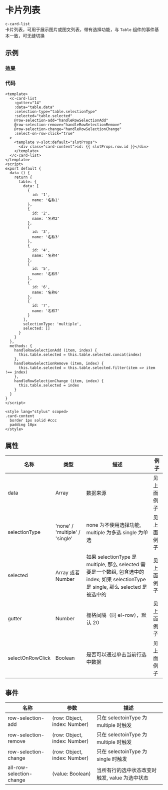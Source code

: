 # 卡片列表

`c-card-list`  
卡片列表，可用于展示图片或图文列表，带有选择功能，与 `Table` 组件的事件基本一致，可无缝切换

## 示例

### 效果

<Demo>
  <CardListDemo />
</Demo>

### 代码

```vue
<template>
  <c-card-list
    :gutter="14"
    :data="table.data"
    :selection-type="table.selectionType"
    :selected="table.selected"
    @row-selection-add="handleRowSelectionAdd"
    @row-selection-remove="handleRowSelectionRemove"
    @row-selection-change="handleRowSelectionChange"
    :select-on-row-click="true"
  >
    <template v-slot:default="slotProps">
      <div class="card-content">id: {{ slotProps.row.id }}</div>
    </template>
  </c-card-list>
</template>
<script>
export default {
  data () {
    return {
      table: {
        data: [
          {
            id: '1',
            name: '名称1'
          },
          {
            id: '2',
            name: '名称2'
          },
          {
            id: '3',
            name: '名称3'
          },
          {
            id: '4',
            name: '名称4'
          },
          {
            id: '5',
            name: '名称5'
          },
          {
            id: '6',
            name: '名称6'
          },
          {
            id: '7',
            name: '名称7'
          }
        ],
        selectionType: 'multiple',
        selected: []
      }
    }
  },
  methods: {
    handleRowSelectionAdd (item, index) {
      this.table.selected = this.table.selected.concat(index)
    },
    handleRowSelectionRemove (item, index) {
      this.table.selected = this.table.selected.filter(item => item !== index)
    },
    handleRowSelectionChange (item, index) {
      this.table.selected = index
    }
  }
}
</script>

<style lang="stylus" scoped>
.card-content
  border 1px solid #ccc
  padding 10px
</style>
```

## 属性

| 名称             | 类型                           | 描述                                                                                                                                   | 例子       |
| ---------------- | ------------------------------ | -------------------------------------------------------------------------------------------------------------------------------------- | ---------- |
| data             | Array                          | 数据来源                                                                                                                               | 见上面例子 |
| selectionType    | 'none' / 'multiple' / 'single' | none 为不使用选择功能, multiple 为多选 single 为单选                                                                                   | 见上面例子 |
| selected         | Array 或者 Number              | 如果 selectionType 是 multiple, 那么 selected 需要是一个数组, 包含选中的 index; 如果 selectionType 是 single, 那么 selected 是被选中的 | 见上面例子 |
| gutter           | Number                         | 栅格间隔（同 el-row），默认 20                                                                                                         | 见上面例子 |
| selectOnRowClick | Boolean                        | 是否可以通过单击当前行选中数据                                                                                                         | 见上面例子 |

## 事件

| 名称                     | 参数                         | 描述                                           |
| ------------------------ | ---------------------------- | ---------------------------------------------- |
| row-selection-add        | (row: Object, index: Number) | 只在 selectoinType 为 multiple 时触发          |
| row-selection-remove     | (row: Object, index: Number) | 只在 selectoinType 为 multiple 时触发          |
| row-selection-change     | (row: Object, index: Number) | 只在 selectoinType 为 single 时触发            |
| all-row-selection-change | (value: Boolean)             | 当所有行的选中状态改变时触发, value 为选中状态 |
